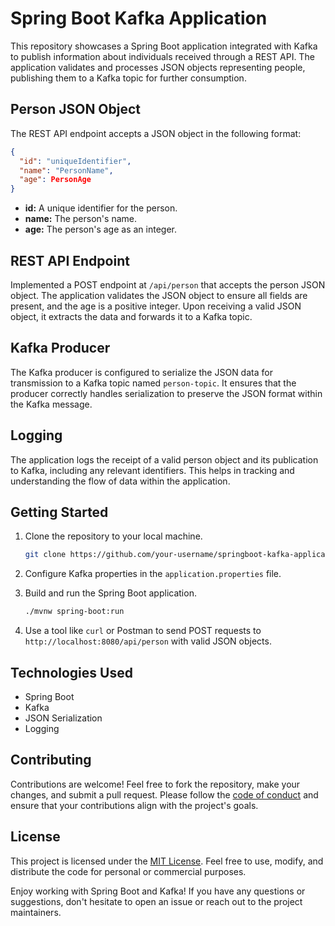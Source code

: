 # Spring Boot Kafka Application

This repository showcases a Spring Boot application integrated with Kafka to publish information about individuals received through a REST API. The application validates and processes JSON objects representing people, publishing them to a Kafka topic for further consumption.

## Person JSON Object

The REST API endpoint accepts a JSON object in the following format:

```json
{
  "id": "uniqueIdentifier",
  "name": "PersonName",
  "age": PersonAge
}
```

- **id:** A unique identifier for the person.
- **name:** The person's name.
- **age:** The person's age as an integer.

## REST API Endpoint

Implemented a POST endpoint at `/api/person` that accepts the person JSON object. The application validates the JSON object to ensure all fields are present, and the age is a positive integer. Upon receiving a valid JSON object, it extracts the data and forwards it to a Kafka topic.

## Kafka Producer

The Kafka producer is configured to serialize the JSON data for transmission to a Kafka topic named `person-topic`. It ensures that the producer correctly handles serialization to preserve the JSON format within the Kafka message.

## Logging

The application logs the receipt of a valid person object and its publication to Kafka, including any relevant identifiers. This helps in tracking and understanding the flow of data within the application.

## Getting Started

1. Clone the repository to your local machine.
   ```bash
   git clone https://github.com/your-username/springboot-kafka-application.git
   ```

2. Configure Kafka properties in the `application.properties` file.

3. Build and run the Spring Boot application.
   ```bash
   ./mvnw spring-boot:run
   ```

4. Use a tool like `curl` or Postman to send POST requests to `http://localhost:8080/api/person` with valid JSON objects.

## Technologies Used

- Spring Boot
- Kafka
- JSON Serialization
- Logging

## Contributing

Contributions are welcome! Feel free to fork the repository, make your changes, and submit a pull request. Please follow the [code of conduct](CODE_OF_CONDUCT.md) and ensure that your contributions align with the project's goals.

## License

This project is licensed under the [MIT License](LICENSE). Feel free to use, modify, and distribute the code for personal or commercial purposes.

Enjoy working with Spring Boot and Kafka! If you have any questions or suggestions, don't hesitate to open an issue or reach out to the project maintainers.
